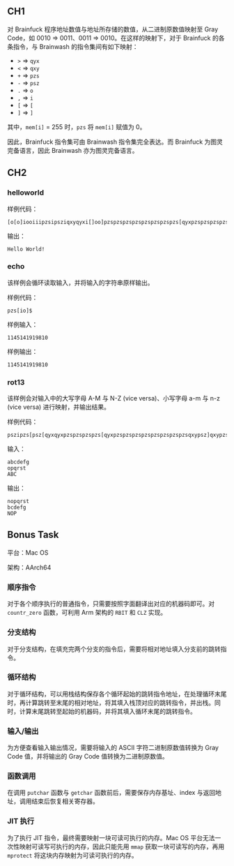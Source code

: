 ## CH1

对 Brainfuck 程序地址数值与地址所存储的数值，从二进制原数值映射至 Gray Code，如 0010 => 0011、0011 => 0010。在这样的映射下，对于 Brainfuck 的各条指令，与 Brainwash 的指令集间有如下映射：

- `>` => `qyx`
- `<` => `qxy`
- `+` => `pzs`
- `-` => `psz`
- `.` =>  `o`
- `,` =>  `i`
- `[` =>  `[`
- `]` =>  `]`

其中，`mem[i]` = 255 时，`pzs` 将 `mem[i]` 赋值为 0。

因此，Brainfuck 指令集可由 Brainwash 指令集完全表达。而 Brainfuck 为图灵完备语言，因此 Brainwash 亦为图灵完备语言。

## CH2

### helloworld

样例代码：

```
[o[o]iooiiipzsipsziqxyqyxi[]oo]pzspzspzspzspzspzspzspzs[qyxpzspzspzspzs[qyxpzspzsqyxpzspzspzsqyxpzspzspzsqyxpzsqxyqxyqxyqxypsz]qyxpzsqyxpzsqyxpszqyxqyxpzs[qxy]qxypsz]qyxqyxoqyxpszpszpszopzspzspzspzspzspzspzsoopzspzspzsoqyxqyxoqxypszoqxyopzspzspzsopszpszpszpszpszpszopszpszpszpszpszpszpszpszoqyxqyxpzsoqyxpzspzso$
```

输出：

```
Hello World!
```

### echo

该样例会循环读取输入，并将输入的字符串原样输出。

样例代码：

```
pzs[io]$
```

样例输入：

```
1145141919810
```

样例输出：

```
1145141919810
```

### rot13

该样例会对输入中的大写字母 A-M 与 N-Z (vice versa)、小写字母 a-m 与 n-z (vice versa) 进行映射，并输出结果。

样例代码：

```
pszipzs[psz[qyxqyxpzspzspzspzs[qyxpzspzspzspzspzspzspzspzsqxypsz]qxypzsqxypsz[qyxpzsqyxpzsqyxpsz[qyxqyxqyx]qxy[[qyxpzsqxypsz]qyxqyxpzsqyx]qxyqxyqxyqxyqxypsz]]qyxqyxqyx[psz]pzsqyxpszpsz[psz[qxypszqyxpzspzspzs[psz]]]qxy[pzspzspzspzspzspzspzspzspzspzspzspzsqxy[qyxpsz[qyxpzsqyxqyx]qyx[pzs[qxypzsqyxpsz]qyxpzsqyxqyx]qxyqxyqxyqxyqxypsz]qyxqyx[qxypzsqyxpsz]qyx[psz[pszqxyqxy[psz]qyxqyx]qxyqxy[qxyqxypszqyxqyxpsz]qyxqyx]qxyqxy[qxyqxypzsqyxqyxpsz]]qxy[psz]qxyo[psz]qxypszipzs]$
```

输入：

```
abcdefg
opqrst
ABC
```

输出：

```
nopqrst
bcdefg
NOP
```

## Bonus Task

平台：Mac OS

架构：AArch64

### 顺序指令

对于各个顺序执行的普通指令，只需要按照字面翻译出对应的机器码即可。对 `countr_zero` 函数，可利用 Arm 架构的 `RBIT` 和 `CLZ` 实现。

### 分支结构

对于分支结构，在填充完两个分支的指令后，需要将相对地址填入分支前的跳转指令。

### 循环结构

对于循环结构，可以用栈结构保存各个循环起始的跳转指令地址，在处理循环末尾时，再计算跳转至末尾的相对地址，将其填入栈顶对应的跳转指令，并出栈。同时，计算末尾跳转至起始的机器码，并将其填入循环末尾的跳转指令。

### 输入/输出

为方便查看输入输出情况，需要将输入的 ASCII 字符二进制原数值转换为 Gray Code 值，并将输出的 Gray Code 值转换为二进制原数值。

### 函数调用

在调用 `putchar` 函数与 `getchar` 函数前后，需要保存内存基址、index 与返回地址，调用结束后恢复相关寄存器。

### JIT 执行

为了执行 JIT 指令，最终需要映射一块可读可执行的内存。Mac OS 平台无法一次性映射可读写可执行的内存，因此只能先用 `mmap` 获取一块可读写的内存，再用 `mprotect` 将这块内存映射为可读可执行的内存。
